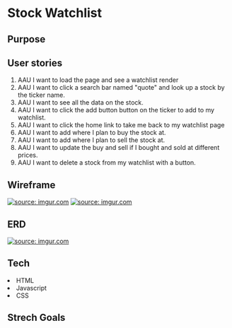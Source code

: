 # Stock Watchlist

## Purpose

## User stories

1. AAU I want to load the page and see a watchlist render
2. AAU I want to click a search bar named "quote" and look up a stock by the ticker name.
3. AAU I want to see all the data on the stock.
4. AAU I want to click the add button button on the ticker to add to my watchlist.
5. AAU I want to click the home link to take me back to my watchlist page
6. AAU I want to add where I plan to buy the stock at.
7. AAU I want to add where I plan to sell the stock at.
8. AAU I want to update the buy and sell if I bought and sold at different prices.
9. AAU I want to delete a stock from my watchlist with a button.

## Wireframe

<a href="https://imgur.com/13ZXXs9"><img src="https://i.imgur.com/13ZXXs9.png" title="source: imgur.com" /></a>
<a href="https://imgur.com/k5D8tQC"><img src="https://i.imgur.com/k5D8tQC.png" title="source: imgur.com" /></a>

## ERD

<a href="https://imgur.com/HOAkhXX"><img src="https://i.imgur.com/HOAkhXX.png" title="source: imgur.com" /></a>

## Tech

<li>HTML</li>
<li>Javascript</li>
<li>CSS</li>

## Strech Goals
